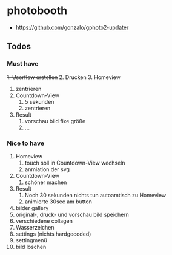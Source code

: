 # photobooth
- https://github.com/gonzalo/gphoto2-updater

## Todos

### Must have
~~1. Userflow erstellen~~
2. Drucken
3. Homeview
   1. zentrieren
4. Countdown-View
   1. 5 sekunden
   2. zentrieren
5. Result
   1. vorschau bild fixe größe
   2. ...

### Nice to have
1. Homeview
   1. touch soll in Countdown-View wechseln 
   2. anmiation der svg
2. Countdown-View
   1. schöner machen
3. Result
   1. Noch 30 sekunden nichts tun autoamtisch zu Homeview
   2. animierte 30sec am button
4. bilder gallery 
5. original-, druck- und vorschau bild speichern
6. verschiedene collagen 
7. Wasserzeichen
8. settings (nichts hardgecoded)
9. settingmenü 
10. bild löschen
